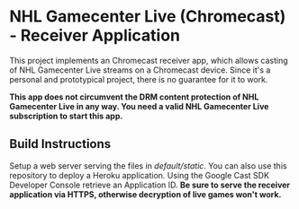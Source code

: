 NHL Gamecenter Live (Chromecast) - Receiver Application
===============================

This project implements an Chromecast receiver app, which allows casting of NHL Gamecenter Live streams
 on a Chromecast device. Since it's a personal and prototypical project, there is no guarantee for
 it to work.

**This app does not circumvent the DRM content protection of NHL Gamecenter Live in any way. You
 need a valid NHL Gamecenter Live subscription to start this app.**

Build Instructions
--------------------------------

Setup a web server serving the files in *default/static*. You can also use this repository to deploy
 a Heroku application. Using the Google Cast SDK Developer Console retrieve an Application ID. **Be
 sure to serve the receiver application via HTTPS, otherwise decryption of live games won't work.**